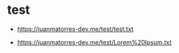 # test

- https://juanmatorres-dev.me/test/test.txt

- https://juanmatorres-dev.me/test/Lorem%20Ipsum.txt
